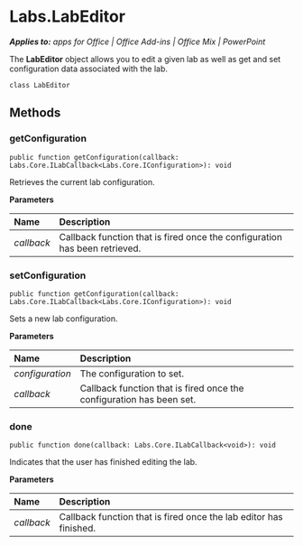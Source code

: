 
# Labs.LabEditor

 _**Applies to:** apps for Office | Office Add-ins | Office Mix | PowerPoint_

The  **LabEditor** object allows you to edit a given lab as well as get and set configuration data associated with the lab.

```
class LabEditor
```


## Methods


### getConfiguration

 `public function getConfiguration(callback: Labs.Core.ILabCallback<Labs.Core.IConfiguration>): void`

Retrieves the current lab configuration.

 **Parameters**


|**Name**|**Description**|
|:-----|:-----|
| _callback_|Callback function that is fired once the configuration has been retrieved.|

### setConfiguration

 `public function getConfiguration(callback: Labs.Core.ILabCallback<Labs.Core.IConfiguration>): void`

Sets a new lab configuration.

 **Parameters**


|**Name**|**Description**|
|:-----|:-----|
| _configuration_|The configuration to set.|
| _callback_|Callback function that is fired once the configuration has been set.|

### done

 `public function done(callback: Labs.Core.ILabCallback<void>): void`

Indicates that the user has finished editing the lab.

 **Parameters**


|**Name**|**Description**|
|:-----|:-----|
| _callback_|Callback function that is fired once the lab editor has finished.|
